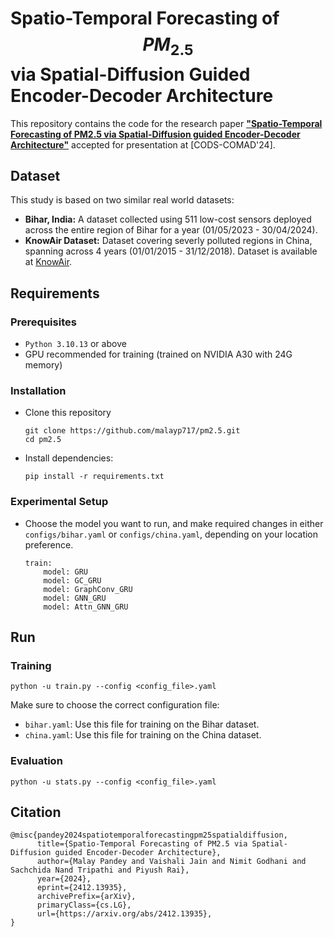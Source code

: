 # Spatio-Temporal Forecasting of $$PM_{2.5}$$ via Spatial-Diffusion Guided Encoder-Decoder Architecture

This repository contains the code for the research paper [**"Spatio-Temporal Forecasting of PM2.5 via Spatial-Diffusion guided Encoder-Decoder Architecture"**](https://arxiv.org/abs/2412.13935) accepted for presentation at [CODS-COMAD'24].

## Dataset
This study is based on two similar real world datasets:
- **Bihar, India:** A dataset collected using 511 low-cost sensors deployed across the entire region of Bihar for a year (01/05/2023 - 30/04/2024).
- **KnowAir Dataset:** Dataset covering severly polluted regions in China, spanning across 4 years (01/01/2015 - 31/12/2018). Dataset is available at [KnowAir](https://github.com/shuowang-ai/PM2.5-GNN/tree/main).

## Requirements
### Prerequisites
- `Python 3.10.13` or above
- GPU recommended for training (trained on NVIDIA A30 with 24G memory)

### Installation
- Clone this repository
    ```
    git clone https://github.com/malayp717/pm2.5.git
    cd pm2.5
    ```
- Install dependencies:
    ```
    pip install -r requirements.txt
    ```

### Experimental Setup
- Choose the model you want to run, and make required changes in either `configs/bihar.yaml` or `configs/china.yaml`, depending on your location preference.
    ```
    train:
        model: GRU
        model: GC_GRU
        model: GraphConv_GRU
        model: GNN_GRU
        model: Attn_GNN_GRU
    ```

## Run
### Training
    python -u train.py --config <config_file>.yaml

Make sure to choose the correct configuration file:
- `bihar.yaml`: Use this file for training on the Bihar dataset.
- `china.yaml`: Use this file for training on the China dataset.

### Evaluation
    python -u stats.py --config <config_file>.yaml

## Citation
```
@misc{pandey2024spatiotemporalforecastingpm25spatialdiffusion,
      title={Spatio-Temporal Forecasting of PM2.5 via Spatial-Diffusion guided Encoder-Decoder Architecture}, 
      author={Malay Pandey and Vaishali Jain and Nimit Godhani and Sachchida Nand Tripathi and Piyush Rai},
      year={2024},
      eprint={2412.13935},
      archivePrefix={arXiv},
      primaryClass={cs.LG},
      url={https://arxiv.org/abs/2412.13935}, 
}
```